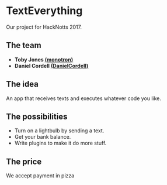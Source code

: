 # TextEverything
Our project for HackNotts 2017.

## The team
- **Toby Jones [(monotron)](http://github.com/monotron)**
- **Daniel Cordell [(DanielCordell)](http://github.com/monotron)** 

## The idea
An app that receives texts and executes whatever code you like.

## The possibilities
- Turn on a lightbulb by sending a text.
- Get your bank balance.
- Write plugins to make it do more stuff.

## The price
We accept payment in pizza
